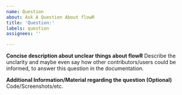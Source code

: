 ```yaml
---
name: Question
about: Ask A Question About flowR
title: 'Question:'
labels: question
assignees: ''

---
```


**Concise description about unclear things about flowR**
Describe the unclarity and maybe even say how other contributors/users could be informed,
to answer this question in the documentation.

**Additional Information/Material regarding the question (Optional)**
Code/Screenshots/etc.